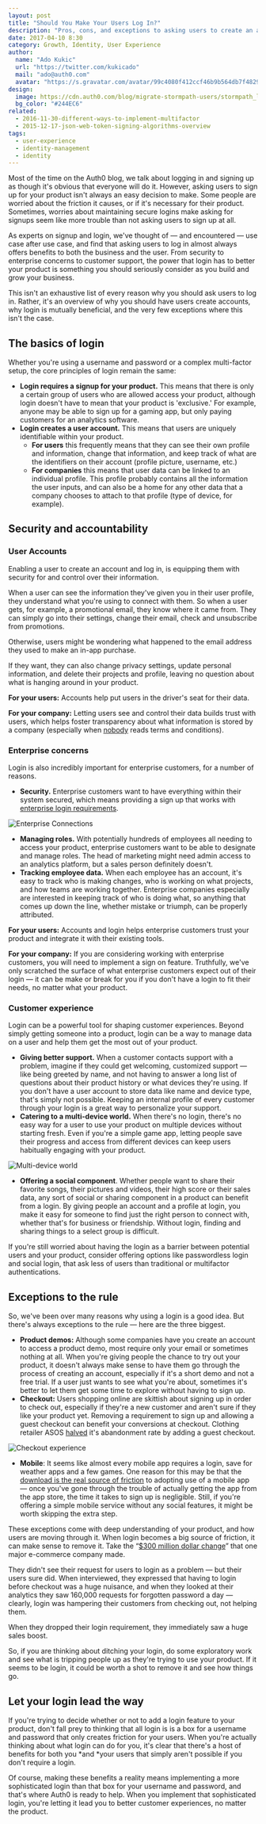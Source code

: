 ```yaml
---
layout: post
title: "Should You Make Your Users Log In?"
description: "Pros, cons, and exceptions to asking users to create an account."
date: 2017-04-10 8:30
category: Growth, Identity, User Experience
author:
  name: "Ado Kukic"
  url: "https://twitter.com/kukicado"
  mail: "ado@auth0.com"
  avatar: "https://s.gravatar.com/avatar/99c4080f412ccf46b9b564db7f482907?s=200"
design:
  image: https://cdn.auth0.com/blog/migrate-stormpath-users/stormpath_logo.png
  bg_color: "#244EC6"
related:
  - 2016-11-30-different-ways-to-implement-multifactor
  - 2015-12-17-json-web-token-signing-algorithms-overview
tags:
  - user-experience
  - identity-management
  - identity
---
```


Most of the time on the Auth0 blog, we talk about logging in and signing up as though it's obvious that everyone will do it. However, asking users to sign up for your product isn't always an easy decision to make. Some people are worried about the friction it causes, or if it's necessary for their product. Sometimes, worries about maintaining secure logins make asking for signups seem like more trouble than not asking users to sign up at all. 

As experts on signup and login, we've thought of — and encountered — use case after use case, and find that asking users to log in almost always offers benefits to both the business and the user. From security to enterprise concerns to customer support, the power that login has to better your product is something you should seriously consider as you build and grow your business.

This isn't an exhaustive list of every reason why you should ask users to log in. Rather, it's an overview of why you should have users create accounts, why login is mutually beneficial, and the very few exceptions where this isn't the case. 

## The basics of login

Whether you're using a username and password or a complex multi-factor setup, the core principles of login remain the same:

* **Login requires a signup for your product.** This means that there is only a certain group of users who are allowed access your product, although login doesn't have to mean that your product is 'exclusive.' For example, anyone may be able to sign up for a gaming app, but only paying customers for an analytics software. 
* **Login creates a user account.** This means that users are uniquely identifiable within your product.
    * **For users** this frequently means that they can see their own profile and information, change that information, and keep track of what are the identifiers on their account (profile picture, username, etc.)
    * **For companies** this means that user data can be linked to an individual profile. This profile probably contains all the information the user inputs, and can also be a home for any other data that a company chooses to attach to that profile (type of device, for example).

## Security and accountability

### User Accounts

Enabling a user to create an account and log in, is equipping them with security for and control over their information. 

When a user can see the information they've given you in their user profile, they understand what you're using to connect with them. So when a user gets, for example, a promotional email, they know where it came from. They can simply go into their settings, change their email, check and unsubscribe from promotions. 

Otherwise, users might be wondering what happened to the email address they used to make an in-app purchase.

If they want, they can also change privacy settings, update personal information, and delete their projects and profile, leaving no question about what is hanging around in your product. 

**For your users:** Accounts help put users in the driver's seat for their data. 

**For your company:** Letting users see and control their data builds trust with users, which helps foster transparency about what information is stored by a company (especially when [nobody](https://www.theguardian.com/money/2011/may/11/terms-conditions-small-print-big-problems) reads terms and conditions). 

### Enterprise concerns

Login is also incredibly important for enterprise customers, for a number of reasons. 

* **Security.** Enterprise customers want to have everything within their system secured, which means providing a sign up that works with [enterprise login requirements](https://auth0.com/blog/how-enterprise-federation-helps-shorten-the-sales-cycle/).

![Enterprise Connections](https://cdn.auth0.com/blog/should-you-make-your-users-login/enterprise-connections.png)

* **Managing roles.** With potentially hundreds of employees all needing to access your product, enterprise customers want to be able to designate and manage roles. The head of marketing might need admin access to an analytics platform, but a sales person definitely doesn't. 
* **Tracking employee data.** When each employee has an account, it's easy to track who is making changes, who is working on what projects, and how teams are working together. Enterprise companies especially are interested in keeping track of who is doing what, so anything that comes up down the line, whether mistake or triumph, can be properly attributed.

**For your users:** Accounts and login helps enterprise customers trust your product and integrate it with their existing tools.

**For your company:** If you are considering working with enterprise customers, you will need to implement a sign on feature. Truthfully, we've only scratched the surface of what enterprise customers expect out of their login — it can be make or break for you if you don't have a login to fit their needs, no matter what your product. 
 
### Customer experience

Login can be a powerful tool for shaping customer experiences. Beyond simply getting someone into a product, login can be a way to manage data on a user and help them get the most out of your product. 

* **Giving better support.** When a customer contacts support with a problem, imagine if they could get welcoming, customized support — like being greeted by name, and not having to answer a long list of questions about their product history or what devices they're using. If you don't have a user account to store data like name and device type, that's simply not possible. Keeping an internal profile of every customer through your login is a great way to personalize your support.
* **Catering to a multi-device world.** When there's no login, there's no easy way for a user to use your product on multiple devices without starting fresh. Even if you're a simple game app, letting people save their progress and access from different devices can keep users habitually engaging with your product.  

![Multi-device world](https://cdn.auth0.com/blog/should-you-make-your-users-login/multi-device.png)

* **Offering a social component**. Whether people want to share their favorite songs, their pictures and videos, their high score or their sales data, any sort of social or sharing component in a product can benefit from a login. By giving people an account and a profile at login, you make it easy for someone to find just the right person to connect with, whether that's for business or friendship. Without login, finding and sharing things to a select group is difficult.

If you're still worried about having the login as a barrier between potential users and your product, consider offering options like passwordless login and social login, that ask less of users than traditional or multifactor authentications. 

## Exceptions to the rule

So, we've been over many reasons why using a login is a good idea. But there's always exceptions to the rule — here are the three biggest. 

* **Product demos:** Although some companies have you create an account to access a product demo, most require only your email or sometimes nothing at all. When you're giving people the chance to try out your product, it doesn't always make sense to have them go through the process of creating an account, especially if it's a short demo and not a free trial. If a user just wants to see what you're about, sometimes it's better to let them get some time to explore without having to sign up.
* **Checkout:** Users shopping online are skittish about signing up in order to check out, especially if they're a new customer and aren't sure if they like your product yet. Removing a requirement to sign up and allowing a guest checkout can benefit your conversions at checkout. Clothing retailer ASOS [halved](https://econsultancy.com/blog/10355-eight-out-of-top-10-us-retailers-offer-guest-checkout/) it's abandonment rate by adding a guest checkout. 

![Checkout experience](https://cdn.auth0.com/blog/should-you-make-your-users-login/checkout.png)

* **Mobile**: It seems like almost every mobile app requires a login, save for weather apps and a few games. One reason for this may be that the [download is the real source of friction](https://www.quora.com/Is-it-better-to-force-a-login-signup-to-use-an-app-or-let-users-use-it-freely-until-they-hit-a-feature-that-requires-a-login) to adopting use of a mobile app — once you've gone through the trouble of actually getting the app from the app store, the time it takes to sign up is negligible. Still, if you're offering a simple mobile service without any social features, it might be worth skipping the extra step. 

These exceptions come with deep understanding of your product, and how users are moving through it. When login becomes a big source of friction, it can make sense to remove it. Take the “[$300 million dollar change](https://articles.uie.com/three_hund_million_button/)” that one major e-commerce company made.

They didn't see their request for users to login as a problem — but their users sure did. When interviewed, they expressed that having to login before checkout was a huge nuisance, and when they looked at their analytics they saw 160,000 requests for forgotten password a day — clearly, login was hampering their customers from checking out, not helping them. 

When they dropped their login requirement, they immediately saw a huge sales boost.

So, if you are thinking about ditching your login, do some exploratory work and see what is tripping people up as they're trying to use your product. If it seems to be login, it could be worth a shot to remove it and see how things go.

## Let your login lead the way

If you're trying to decide whether or not to add a login feature to your product, don't fall prey to thinking that all login is is a box for a username and password that only creates friction for your users. When you're actually thinking about what login can do for you, it's clear that there's a host of benefits for both you *and *your users that simply aren't possible if you don't require a login.

Of course, making these benefits a reality means implementing a more sophisticated login than that box for your username and password, and that's where Auth0 is ready to help. When you implement that sophisticated login, you're letting it lead you to better customer experiences, no matter the product.
